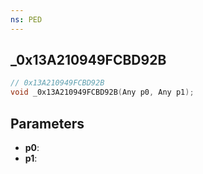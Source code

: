 ```yaml
---
ns: PED
---
```

## _0x13A210949FCBD92B

```c
// 0x13A210949FCBD92B
void _0x13A210949FCBD92B(Any p0, Any p1);
```

## Parameters
* **p0**:
* **p1**:
